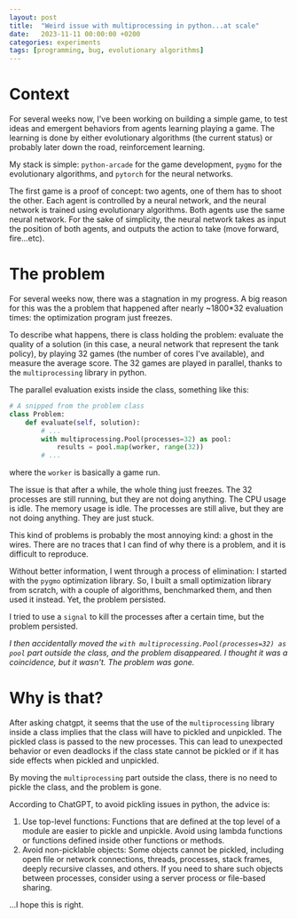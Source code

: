```yaml
---
layout: post
title:  "Weird issue with multiprocessing in python...at scale"
date:   2023-11-11 00:00:00 +0200
categories: experiments
tags: [programming, bug, evolutionary algorithms]
---
```


# Context

For several weeks now, I've been working on building a simple game, to test ideas and emergent behaviors from agents learning playing a game. The learning is done by either evolutionary algorithms (the current status) or probably later down the road, reinforcement learning.

My stack is simple: `python-arcade` for the game development, `pygmo` for the evolutionary algorithms, and `pytorch` for the neural networks.

The first game is a proof of concept: two agents, one of them has to shoot the other. Each agent is controlled by a neural network, and the neural network is trained using evolutionary algorithms. Both agents use the same neural network. For the sake of simplicity, the neural network takes as input the position of both agents, and outputs the action to take (move forward, fire...etc).

# The problem

For several weeks now, there was a stagnation in my progress. A big reason for this was the a problem that happened after nearly ~1800*32 evaluation times: the optimization program just freezes.

To describe what happens, there is class holding the problem: evaluate the quality of a solution (in this case, a neural network that represent the tank policy), by playing 32 games (the number of cores I've available), and measure the average score. The 32 games are played in parallel, thanks to the `multiprocessing` library in python. 

The parallel evaluation exists inside the class, something like this:

```python
# A snipped from the problem class
class Problem:
    def evaluate(self, solution):
        # ...
        with multiprocessing.Pool(processes=32) as pool:
            results = pool.map(worker, range(32))
        # ...
```
where the `worker` is basically a game run. 

The issue is that after a while, the whole thing just freezes. The 32 processes are still running, but they are not doing anything. The CPU usage is idle. The memory usage is idle. The processes are still alive, but they are not doing anything. They are just stuck.

This kind of problems is probably the most annoying kind: a ghost in the wires. There are no traces that I can find of why there is a problem, and it is difficult to reproduce.

Without better information, I went through a process of elimination: I started with the `pygmo` optimization library. So, I built a small optimization library from scratch, with a couple of algorithms, benchmarked them, and then used it instead. Yet, the problem persisted.

I tried to use a `signal` to kill the processes after a certain time, but the problem persisted.

*I then accidentally moved the `with multiprocessing.Pool(processes=32) as pool` part outside the class, and the problem disappeared. I thought it was a coincidence, but it wasn't. The problem was gone.*

# Why is that?

After asking chatgpt, it seems that the use of the `multiprocessing` library inside a class implies that the class will have to pickled and unpickled. The pickled class is passed to the new processes. This can lead to unexpected behavior or even deadlocks if the class state cannot be pickled or if it has side effects when pickled and unpickled.

By moving the `multiprocessing` part outside the class, there is no need to pickle the class, and the problem is gone.

According to ChatGPT, to avoid pickling issues in python, the advice is:
1. Use top-level functions: Functions that are defined at the top level of a module are easier to pickle and unpickle. Avoid using lambda functions or functions defined inside other functions or methods.
2. Avoid non-picklable objects: Some objects cannot be pickled, including open file or network connections, threads, processes, stack frames, deeply recursive classes, and others. If you need to share such objects between processes, consider using a server process or file-based sharing.

...I hope this is right.